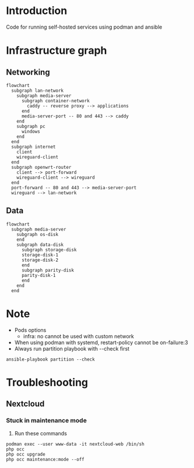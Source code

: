 # Introduction
Code for running self-hosted services using podman and ansible
# Infrastructure graph
## Networking
```mermaid
flowchart
  subgraph lan-network
    subgraph media-server
      subgraph container-network
        caddy -- reverse proxy --> applications
      end
      media-server-port -- 80 and 443 --> caddy
    end
    subgraph pc
      windows
    end
  end
  subgraph internet
    client
    wireguard-client
  end
  subgraph openwrt-router
    client --> port-forward
    wireguard-client --> wireguard
  end
  port-forward -- 80 and 443 --> media-server-port
  wireguard --> lan-network
```
## Data
```mermaid
flowchart
  subgraph media-server
    subgraph os-disk
    end
    subgraph data-disk
      subgraph storage-disk
      storage-disk-1
      storage-disk-2
      end
      subgraph parity-disk
      parity-disk-1
      end
    end
  end
```
# Note
- Pods options
  - infra: no cannot be used with custom network
- When using podman with systemd, restart-policy cannot be on-failure:3
- Always run partition playbook with --check first
```
ansible-playbook partition --check
```
# Troubleshooting
## Nextcloud
### Stuck in maintenance mode
1. Run these commands
```
podman exec --user www-data -it nextcloud-web /bin/sh
php occ
php occ upgrade
php occ maintenance:mode --off
```